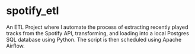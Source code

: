 # spotify_etl
An ETL Project where I automate the process of extracting recently played tracks from the Spotify API, transforming, and loading into a local Postgres SQL database using Python. The script is then scheduled using Apache Airflow.
